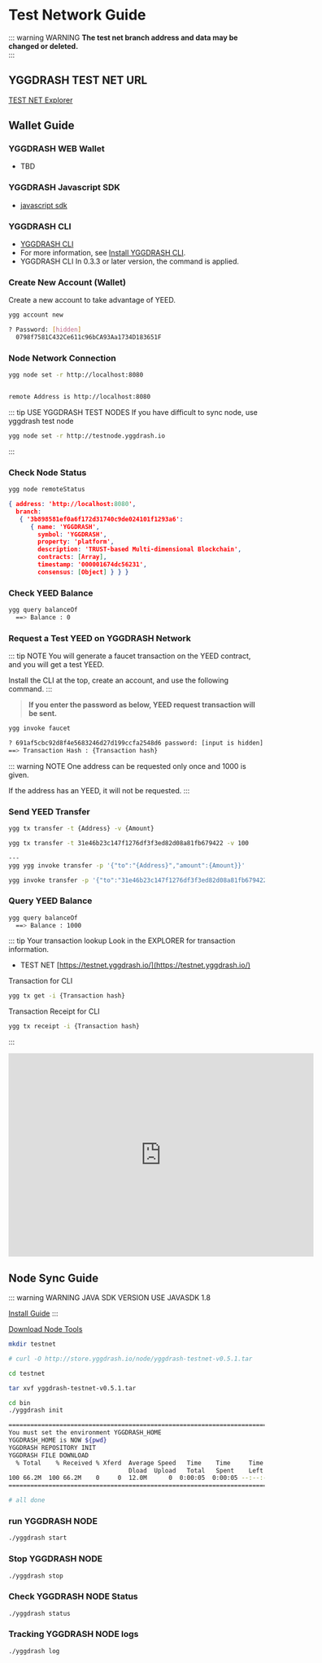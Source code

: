# Test Network Guide
::: warning WARNING
**The test net branch address and data may be changed or deleted.**   
:::


## YGGDRASH TEST NET URL 
[TEST NET Explorer](https://testnet.yggdrash.io)

## Wallet Guide
### YGGDRASH WEB Wallet
- TBD

### YGGDRASH Javascript SDK
- [javascript sdk](https://github.com/yggdrash/yggdrash-sdk-js)


### YGGDRASH CLI
- [YGGDRASH CLI](https://github.com/yggdrash/yggdrash-cli)
- For more information, see [Install YGGDRASH CLI](installation.md#Install-YGGDRASH-CLI).
- YGGDRASH CLI In 0.3.3 or later version, the command is applied.

### Create New Account (Wallet)
Create a new account to take advantage of YEED.

```bash
ygg account new

? Password: [hidden]
  0798f7581C432Ce611c96bCA93Aa1734D183651F

```

### Node Network Connection
```bash
ygg node set -r http://localhost:8080


remote Address is http://localhost:8080
```

::: tip USE YGGDRASH TEST NODES
If you have difficult to sync node, use yggdrash test node

```bash
ygg node set -r http://testnode.yggdrash.io
```
:::


### Check Node Status
```bash
ygg node remoteStatus

```

```json
{ address: 'http://localhost:8080',
  branch:
   { '3b898581ef0a6f172d31740c9de024101f1293a6':
      { name: 'YGGDRASH',
        symbol: 'YGGDRASH',
        property: 'platform',
        description: 'TRUST-based Multi-dimensional Blockchain',
        contracts: [Array],
        timestamp: '000001674dc56231',
        consensus: [Object] } } }
```

### Check YEED Balance
```bash
ygg query balanceOf
  ==> Balance : 0
```

### Request a Test YEED on YGGDRASH Network
::: tip NOTE
You will generate a faucet transaction on the YEED contract, and you will get a test YEED.

Install the CLI at the top, create an account, and use the following command.
:::

>**If you enter the password as below, YEED request transaction will be sent.**
```bash
ygg invoke faucet

? 691af5cbc92d8f4e5683246d27d199ccfa2548d6 password: [input is hidden]
==> Transaction Hash : {Transaction hash}
```

::: warning NOTE
One address can be requested only once and 1000 is given.

If the address has an YEED, it will not be requested.
:::


### Send YEED Transfer 
```bash
ygg tx transfer -t {Address} -v {Amount}

ygg tx transfer -t 31e46b23c147f1276df3f3ed82d08a81fb679422 -v 100

---
ygg ygg invoke transfer -p '{"to":"{Address}","amount":{Amount}}'

ygg invoke transfer -p '{"to":"31e46b23c147f1276df3f3ed82d08a81fb679422","amount":100}'
```

### Query YEED Balance
```bash
ygg query balanceOf
  ==> Balance : 1000
```

::: tip Your transaction lookup
Look in the EXPLORER for transaction information.

- TEST NET
[https://testnet.yggdrash.io/](https://testnet.yggdrash.io/)

Transaction for CLI
```bash
ygg tx get -i {Transaction hash}
```

Transaction Receipt for CLI
```bash
ygg tx receipt -i {Transaction hash}
```


:::

<iframe width="600" height="400" src="https://www.youtube.com/embed/NAll2fPU6zw" frameborder="0" allow="autoplay; encrypted-media" allowfullscreen></iframe>


## Node Sync Guide
::: warning  WARNING JAVA SDK VERSION 
USE JAVASDK 1.8 

[Install Guide](installation.md#install-java)
:::


[Download Node Tools](http://store.yggdrash.io/node/yggdrash-testnet-v0.5.1.tar)

```bash
mkdir testnet

# curl -O http://store.yggdrash.io/node/yggdrash-testnet-v0.5.1.tar

cd testnet

tar xvf yggdrash-testnet-v0.5.1.tar

cd bin
./yggdrash init

================================================================================
You must set the environment YGGDRASH_HOME
YGGDRASH_HOME is NOW ${pwd}
YGGDRASH REPOSITORY INIT
YGGDRASH FILE DOWNLOAD
  % Total    % Received % Xferd  Average Speed   Time    Time     Time  Current
                                 Dload  Upload   Total   Spent    Left  Speed
100 66.2M  100 66.2M    0     0  12.0M      0  0:00:05  0:00:05 --:--:-- 13.2M
================================================================================

# all done
```

### run YGGDRASH NODE
```bash
./yggdrash start
```

### Stop YGGDRASH NODE 
```bash
./yggdrash stop

```

### Check YGGDRASH NODE Status
```bash
./yggdrash status
```


### Tracking YGGDRASH NODE logs
```bash
./yggdrash log
```
